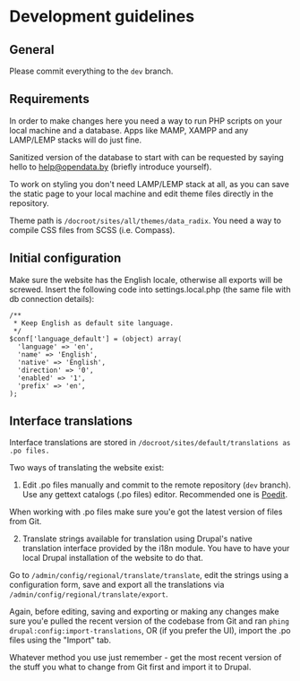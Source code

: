 # Development guidelines

## General

Please commit everything to the `dev` branch.

## Requirements

In order to make changes here you need a way to run PHP scripts on your local machine and a database. Apps like MAMP, XAMPP and any LAMP/LEMP stacks will do just fine.

Sanitized version of the database to start with can be requested by saying hello to help@opendata.by (briefly introduce yourself).

To work on styling you don't need LAMP/LEMP stack at all, as you can save the static page to your local machine and edit theme files directly in the repository.

Theme path is `/docroot/sites/all/themes/data_radix`. You need a way to compile CSS files from SCSS (i.e. Compass).

## Initial configuration

Make sure the website has the English locale, otherwise all exports will be screwed. Insert
the following code into settings.local.php (the same file with db connection details):

```
/**
 * Keep English as default site language.
 */
$conf['language_default'] = (object) array(
  'language' => 'en',
  'name' => 'English',
  'native' => 'English',
  'direction' => '0',
  'enabled' => '1',
  'prefix' => 'en',
);
```

## Interface translations

Interface translations are stored in `/docroot/sites/default/translations as .po files.`

Two ways of translating the website exist:

1. Edit .po files manually and commit to the remote repository (`dev` branch). Use any gettext catalogs (.po files) editor. Recommended one is [Poedit](https://poedit.net).

When working with .po files make sure you'e got the latest version of files from Git.

2. Translate strings available for translation using Drupal's native translation interface provided by the i18n module. You have to have your local Drupal installation of the website to do that.

Go to `/admin/config/regional/translate/translate`, edit the strings using a configuration form, save and export all the translations via `/admin/config/regional/translate/export`.

Again, before editing, saving and exporting or making any changes make sure you'e pulled the recent version of the codebase from Git and ran `phing drupal:config:import-translations`, OR (if you prefer the UI), import the .po files using the "Import" tab.
 
Whatever method you use just remember - get the most recent version of the stuff you what to change from Git first and import it to Drupal. 


